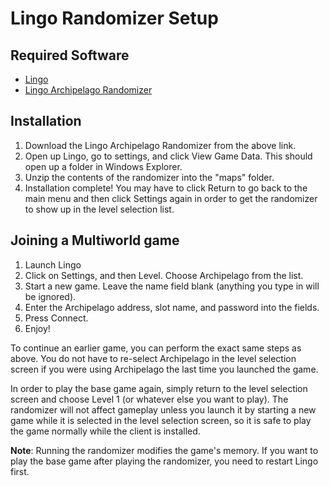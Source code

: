 # Lingo Randomizer Setup

## Required Software

- [Lingo](https://store.steampowered.com/app/1814170/Lingo/)
- [Lingo Archipelago Randomizer](https://github.com/hatkirby/lingo-archipelago/releases)

## Installation

1. Download the Lingo Archipelago Randomizer from the above link.
2. Open up Lingo, go to settings, and click View Game Data. This should open up a folder in Windows Explorer.
3. Unzip the contents of the randomizer into the "maps" folder.
4. Installation complete! You may have to click Return to go back to the main menu and then click Settings again in
   order to get the randomizer to show up in the level selection list.

## Joining a Multiworld game

1. Launch Lingo
2. Click on Settings, and then Level. Choose Archipelago from the list.
3. Start a new game. Leave the name field blank (anything you type in will be ignored).
4. Enter the Archipelago address, slot name, and password into the fields.
5. Press Connect.
6. Enjoy!

To continue an earlier game, you can perform the exact same steps as above. You do not have to re-select Archipelago in
the level selection screen if you were using Archipelago the last time you launched the game.

In order to play the base game again, simply return to the level selection screen and choose Level 1 (or whatever else
you want to play). The randomizer will not affect gameplay unless you launch it by starting a new game while it is
selected in the level selection screen, so it is safe to play the game normally while the client is installed.

**Note**: Running the randomizer modifies the game's memory. If you want to play the base game after playing the randomizer,
you need to restart Lingo first.
